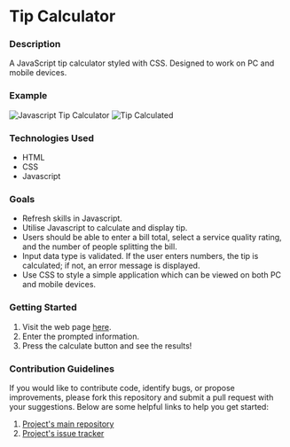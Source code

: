 # Tip Calculator

### Description
A JavaScript tip calculator styled with CSS. Designed to work on PC and mobile devices.

### Example
![Javascript Tip Calculator](https://user-images.githubusercontent.com/74436899/101270031-cbcae700-376c-11eb-9e86-55b235a04ad4.png "JavaScript Tip Calculator")
![Tip Calculated](https://user-images.githubusercontent.com/74436899/101270135-19941f00-376e-11eb-92b3-79a3046dd7b3.png "Tip Calculated")

### Technologies Used
* HTML
* CSS
* Javascript

### Goals
* Refresh skills in Javascript.
* Utilise Javascript to calculate and display tip.
* Users should be able to enter a bill total, select a service quality rating, and the number of people splitting the bill.
* Input data type is validated. If the user enters numbers, the tip is calculated; if not, an error message is displayed.
* Use CSS to style a simple application which can be viewed on both PC and mobile devices.

### Getting Started
1. Visit the web page [here](https://daniel-tsiang-tip-calculator.netlify.app/).
2. Enter the prompted information.
3. Press the calculate button and see the results!

### Contribution Guidelines
If you would like to contribute code, identify bugs, or propose improvements, please fork this repository and submit a pull request with your suggestions. Below are some helpful links to help you get started:
1. [Project's main repository](https://github.com/DanielTsiang/TipCalculator-JavaScript)
2. [Project's issue tracker](https://github.com/DanielTsiang/TipCalculator-JavaScript)
